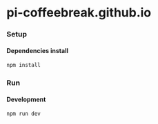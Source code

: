 # pi-coffeebreak.github.io

### Setup

#### Dependencies install

```bash
npm install
```

### Run

#### Development

```bash
npm run dev
```